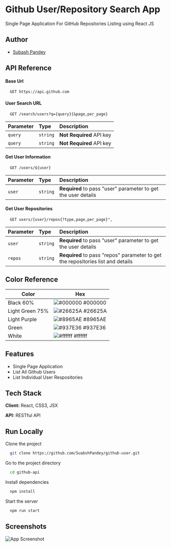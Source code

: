 # Github User/Repository Search App

Single Page Application For GitHub Repositories Listing using React JS

## Author

- [Subash Pandey](https://github.com/SuabshPandey/)

## API Reference

#### Base Url

```http
  GET https://api.github.com
```

#### User Search URL

```http
  GET /search/users?q={query}{&page,per_page}
```

| Parameter | Type     | Description              |
| :-------- | :------- | :----------------------- |
| `query`   | `string` | **Not Required** API key |
| `query`   | `string` | **Not Required** API key |

#### Get User Information

```http
  GET /users/${user}
```

| Parameter | Type     | Description                                                   |
| :-------- | :------- | :------------------------------------------------------------ |
| `user`    | `string` | **Required** to pass "user" parameter to get the user details |

#### Get User Repositories

```http
  GET users/{user}/repos{?type,page,per_page}",
```

| Parameter | Type     | Description                                                                     |
| :-------- | :------- | :------------------------------------------------------------------------------ |
| `user`    | `string` | **Required** to pass "user" parameter to get the user details                   |
| `repos`   | `string` | **Required** to pass "repos" parameter to get the repositories list and details |

## Color Reference

| Color           | Hex                                                               |
| --------------- | ----------------------------------------------------------------- |
| Black 60%       | ![#000000](https://via.placeholder.com/10/0a192f?text=+) #000000  |
| Light Green 75% | ![#26625A](https://via.placeholder.com/10/26625A?text=+) #26625A  |
| Light Purple    | ![#8965AE](https://via.placeholder.com/10/8965AE?text=+) #8965AE  |
| Green           | ![#937E36](https://via.placeholder.com/10/#937E36?text=+) #937E36 |
| White           | ![#ffffff](https://via.placeholder.com/10/#ffffff?text=+) #ffffff |

## Features

- Single Page Application
- List All Github Users
- List Individual User Respositories

## Tech Stack

**Client:** React, CSS3, JSX

**API:** RESTful API

## Run Locally

Clone the project

```bash
  git clone https://github.com/SuabshPandey/github-user.git
```

Go to the project directory

```bash
  cd github-api
```

Install dependencies

```bash
  npm install
```

Start the server

```bash
  npm run start
```

## Screenshots

<!-- ![App Screenshot](/relative/path/to/ss1.png?raw=true "App Screenshot")
![App Screenshot](/relative/path/to/ss2.png?raw=true "App Screenshot") -->

![App Screenshot](https://github.com/SuabshPandey/github-user/blob/main/image.jpg?raw=true)
